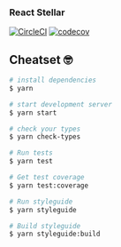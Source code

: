 ### React Stellar

[![CircleCI](https://circleci.com/gh/matheusps/react-stellar.svg?style=svg)](https://circleci.com/gh/matheusps/react-stellar)
[![codecov](https://codecov.io/gh/matheusps/react-stellar/branch/master/graph/badge.svg)](https://codecov.io/gh/matheusps/react-stellar)

## Cheatset 🤓

```bash
# install dependencies
$ yarn

# start development server
$ yarn start

# check your types
$ yarn check-types

# Run tests
$ yarn test

# Get test coverage
$ yarn test:coverage

# Run styleguide
$ yarn styleguide

# Build styleguide
$ yarn styleguide:build
```
